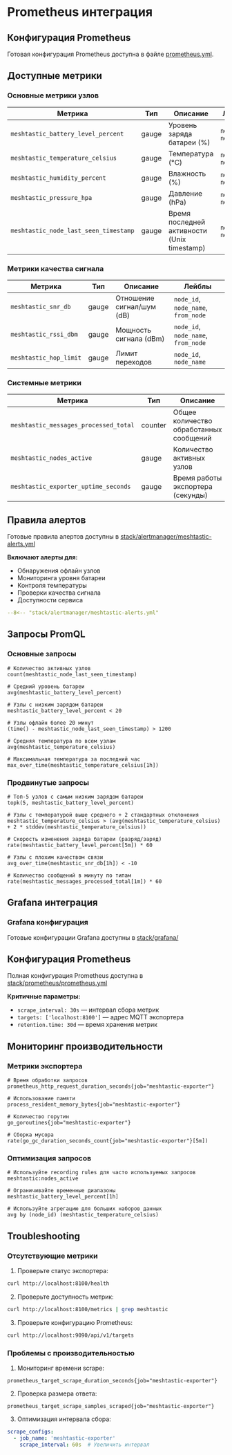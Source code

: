 # Prometheus интеграция

## Конфигурация Prometheus

Готовая конфигурация Prometheus доступна в файле [prometheus.yml](../stack/prometheus/prometheus.yml).

## Доступные метрики

### Основные метрики узлов

| Метрика                               | Тип   | Описание                                    | Лейблы                 |
|---------------------------------------|-------|---------------------------------------------|------------------------|
| `meshtastic_battery_level_percent`    | gauge | Уровень заряда батареи (%)                  | `node_id`, `node_name` |
| `meshtastic_temperature_celsius`      | gauge | Температура (°C)                            | `node_id`, `node_name` |
| `meshtastic_humidity_percent`         | gauge | Влажность (%)                               | `node_id`, `node_name` |
| `meshtastic_pressure_hpa`             | gauge | Давление (hPa)                              | `node_id`, `node_name` |
| `meshtastic_node_last_seen_timestamp` | gauge | Время последней активности (Unix timestamp) | `node_id`, `node_name` |

### Метрики качества сигнала

| Метрика                | Тип   | Описание                  | Лейблы                              |
|------------------------|-------|---------------------------|-------------------------------------|
| `meshtastic_snr_db`    | gauge | Отношение сигнал/шум (dB) | `node_id`, `node_name`, `from_node` |
| `meshtastic_rssi_dbm`  | gauge | Мощность сигнала (dBm)    | `node_id`, `node_name`, `from_node` |
| `meshtastic_hop_limit` | gauge | Лимит переходов           | `node_id`, `node_name`              |

### Системные метрики

| Метрика                               | Тип     | Описание                                | Лейблы                  |
|---------------------------------------|---------|-----------------------------------------|-------------------------|
| `meshtastic_messages_processed_total` | counter | Общее количество обработанных сообщений | `topic`, `message_type` |
| `meshtastic_nodes_active`             | gauge   | Количество активных узлов               | -                       |
| `meshtastic_exporter_uptime_seconds`  | gauge   | Время работы экспортера (секунды)       | -                       |

## Правила алертов

Готовые правила алертов доступны в [stack/alertmanager/meshtastic-alerts.yml](../stack/alertmanager/meshtastic-alerts.yml)

**Включают алерты для:**
- Обнаружения офлайн узлов
- Мониторинга уровня батареи  
- Контроля температуры
- Проверки качества сигнала
- Доступности сервиса

```yaml title="meshtastic-alerts.yml"
--8<-- "stack/alertmanager/meshtastic-alerts.yml"
```

## Запросы PromQL

### Основные запросы

```promql
# Количество активных узлов
count(meshtastic_node_last_seen_timestamp)

# Средний уровень батареи
avg(meshtastic_battery_level_percent)

# Узлы с низким зарядом батареи
meshtastic_battery_level_percent < 20

# Узлы офлайн более 20 минут
(time() - meshtastic_node_last_seen_timestamp) > 1200

# Средняя температура по всем узлам
avg(meshtastic_temperature_celsius)

# Максимальная температура за последний час
max_over_time(meshtastic_temperature_celsius[1h])
```

### Продвинутые запросы

```promql
# Топ-5 узлов с самым низким зарядом батареи
topk(5, meshtastic_battery_level_percent)

# Узлы с температурой выше среднего + 2 стандартных отклонения
meshtastic_temperature_celsius > (avg(meshtastic_temperature_celsius) + 2 * stddev(meshtastic_temperature_celsius))

# Скорость изменения заряда батареи (разряд/заряд)
rate(meshtastic_battery_level_percent[5m]) * 60

# Узлы с плохим качеством связи
avg_over_time(meshtastic_snr_db[1h]) < -10

# Количество сообщений в минуту по типам
rate(meshtastic_messages_processed_total[1m]) * 60
```

## Grafana интеграция

### Grafana конфигурация

Готовые конфигурации Grafana доступны в [stack/grafana/](../stack/grafana/)

## Конфигурация Prometheus

Полная конфигурация Prometheus доступна в [stack/prometheus/prometheus.yml](../stack/prometheus/prometheus.yml)

**Критичные параметры:**
- `scrape_interval: 30s` — интервал сбора метрик
- `targets: ['localhost:8100']` — адрес MQTT экспортера
- `retention.time: 30d` — время хранения метрик

## Мониторинг производительности

### Метрики экспортера

```promql
# Время обработки запросов
prometheus_http_request_duration_seconds{job="meshtastic-exporter"}

# Использование памяти
process_resident_memory_bytes{job="meshtastic-exporter"}

# Количество горутин
go_goroutines{job="meshtastic-exporter"}

# Сборка мусора
rate(go_gc_duration_seconds_count{job="meshtastic-exporter"}[5m])
```

### Оптимизация запросов

```promql
# Используйте recording rules для часто используемых запросов
meshtastic:nodes_active

# Ограничивайте временные диапазоны
meshtastic_battery_level_percent[1h]

# Используйте агрегацию для больших наборов данных
avg by (node_id) (meshtastic_temperature_celsius)
```

## Troubleshooting

### Отсутствующие метрики

1. Проверьте статус экспортера:

```bash
curl http://localhost:8100/health
```

2. Проверьте доступность метрик:

```bash
curl http://localhost:8100/metrics | grep meshtastic
```

3. Проверьте конфигурацию Prometheus:

```bash
curl http://localhost:9090/api/v1/targets
```

### Проблемы с производительностью

1. Мониторинг времени scrape:

```promql
prometheus_target_scrape_duration_seconds{job="meshtastic-exporter"}
```

2. Проверка размера ответа:

```promql
prometheus_target_scrape_samples_scraped{job="meshtastic-exporter"}
```

3. Оптимизация интервала сбора:

```yaml
scrape_configs:
  - job_name: 'meshtastic-exporter'
    scrape_interval: 60s  # Увеличить интервал
```
